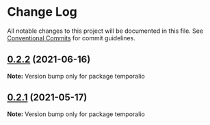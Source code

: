 # Change Log

All notable changes to this project will be documented in this file.
See [Conventional Commits](https://conventionalcommits.org) for commit guidelines.

## [0.2.2](https://github.com/temporalio/sdk-node/compare/temporalio@0.2.1...temporalio@0.2.2) (2021-06-16)

**Note:** Version bump only for package temporalio





## [0.2.1](https://github.com/temporalio/sdk-node/compare/temporalio@0.2.0...temporalio@0.2.1) (2021-05-17)

**Note:** Version bump only for package temporalio
